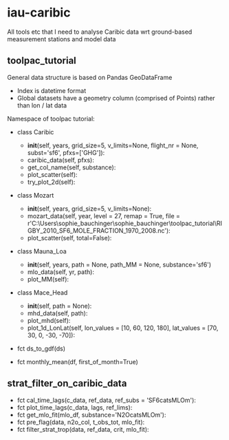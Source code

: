# iau-caribic
All tools etc that I need to analyse Caribic data wrt ground-based measurement stations and model data 
## toolpac_tutorial
General data structure is based on Pandas GeoDataFrame
- Index is datetime format
- Global datasets have a geometry column (comprised of Points) rather than lon / lat data

Namespace of toolpac tutorial: 
- class Caribic
  - __init__(self, years, grid_size=5, v_limits=None, flight_nr = None, subst='sf6', pfxs=['GHG']):
  - caribic_data(self, pfxs):
  - get_col_name(self, substance):
  - plot_scatter(self):
  - try_plot_2d(self):
- class Mozart
  - __init__(self, years, grid_size=5, v_limits=None):
  - mozart_data(self, year, level = 27, remap = True, file = r'C:\Users\sophie_bauchinger\sophie_bauchinger\toolpac_tutorial\RIGBY_2010_SF6_MOLE_FRACTION_1970_2008.nc'):
  - plot_scatter(self, total=False):
- class Mauna_Loa
  - __init__(self, years, path = None, path_MM = None, substance='sf6')
  - mlo_data(self, yr, path):
  - plot_MM(self):
- class Mace_Head
  - __init__(self, path = None):
  - mhd_data(self, path):
  - plot_mhd(self):
  - plot_1d_LonLat(self, lon_values = [10, 60, 120, 180], lat_values = [70, 30, 0, -30, -70]):

- fct ds_to_gdf(ds)

- fct monthly_mean(df, first_of_month=True)

## strat_filter_on_caribic_data
- fct cal_time_lags(c_data, ref_data, ref_subs = 'SF6catsMLOm'):
- fct plot_time_lags(c_data, lags, ref_lims):
- fct get_mlo_fit(mlo_df, substance='N2OcatsMLOm'):
- fct pre_flag(data, n2o_col, t_obs_tot, mlo_fit):
- fct filter_strat_trop(data, ref_data, crit, mlo_fit):
